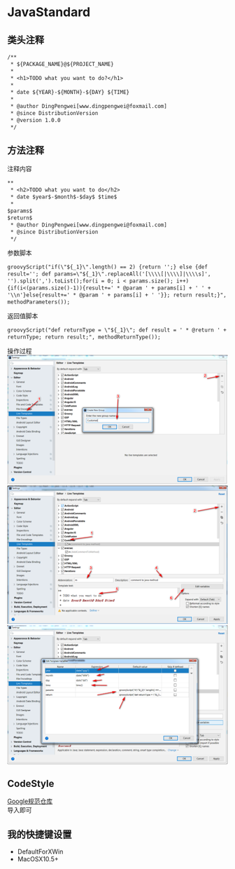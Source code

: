 # JavaStandard

## 类头注释

```
/**
 * ${PACKAGE_NAME}@${PROJECT_NAME}
 *
 * <h1>TODO what you want to do?</h1>
 *
 * date ${YEAR}-${MONTH}-${DAY} ${TIME}
 *
 * @author DingPengwei[www.dingpengwei@foxmail.com]
 * @since DistributionVersion
 * @version 1.0.0
 */
```

## 方法注释

注释内容

```
**
 * <h2>TODO what you want to do</h2>
 * date $year$-$month$-$day$ $time$   
 *
$params$
$return$
 * @author DingPengwei[www.dingpengwei@foxmail.com]
 * @since DistributionVersion
 */
```

参数脚本

```
groovyScript("if(\"${_1}\".length() == 2) {return '';} else {def result=''; def params=\"${_1}\".replaceAll('[\\\\[|\\\\]|\\\\s]', '').split(',').toList();for(i = 0; i < params.size(); i++) {if(i<(params.size()-1)){result+=' * @param ' + params[i] + ' ' + '\\n'}else{result+=' * @param ' + params[i] + ' '}}; return result;}", methodParameters());
```

返回值脚本

```
groovyScript("def returnType = \"${_1}\"; def result = ' * @return ' + returnType; return result;", methodReturnType());
```

操作过程  
![第一步](images/liveTemplate-1.png)  
![第二步](images/liveTemplate-2.png)  
![第三步](images/liveTemplate-3.png)

## CodeStyle

[Google规范仓库](https://github.com/google/styleguide)  
导入即可

## 我的快捷键设置

* DefaultForXWin
* MacOSX10.5+



